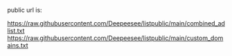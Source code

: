 public url is:

https://raw.githubusercontent.com/Deepeesee/listpublic/main/combined_adlist.txt
https://raw.githubusercontent.com/Deepeesee/listpublic/main/custom_domains.txt
